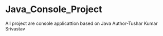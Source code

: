 # Java_Console_Project
All project are console applicattion based on Java 
Author-Tushar Kumar Srivastav

